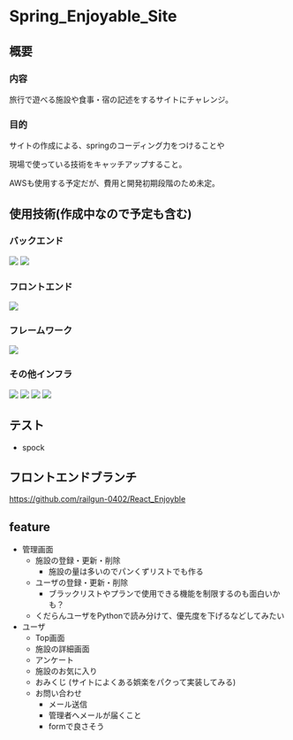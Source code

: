 # Spring_Enjoyable_Site
## 概要
### 内容 
旅行で遊べる施設や食事・宿の記述をするサイトにチャレンジ。

### 目的
サイトの作成による、springのコーディング力をつけることや

現場で使っている技術をキャッチアップすること。

AWSも使用する予定だが、費用と開発初期段階のため未定。

## 使用技術(作成中なので予定も含む)
### バックエンド
<img src="https://camo.qiitausercontent.com/00f9cc65cdea735164a23edab49f10a1bf9cb56a/68747470733a2f2f696d672e736869656c64732e696f2f62616467652f2d4a6176612d3030373339362e7376673f6c6f676f3d6a617661267374796c653d666f722d7468652d6261646765"> <img src="https://camo.qiitausercontent.com/eb8e0216005c7badaaa4bf7eb2be4d177990d747/68747470733a2f2f696d672e736869656c64732e696f2f62616467652f2d507974686f6e2d4632433633432e7376673f6c6f676f3d707974686f6e267374796c653d666f722d7468652d6261646765">

### フロントエンド
<img src="https://camo.qiitausercontent.com/a1c82dde1e505a2f11e0575cf726515a7112e072/68747470733a2f2f696d672e736869656c64732e696f2f62616467652f2d547970655363726970742d3030303030302e7376673f7374796c653d666f722d7468652d6261646765266c6f676f3d74797065736372697074266c6f676f436f6c6f723d363144414642">

### フレームワーク
<img src="https://camo.qiitausercontent.com/c4a40a6ab784af30bdd4e6b51956362ad4139d9a/68747470733a2f2f696d672e736869656c64732e696f2f62616467652f2d52656163742d3230323332413f7374796c653d666f722d7468652d6261646765266c6f676f3d7265616374266c6f676f436f6c6f723d363144414642">


### その他インフラ
<img src="https://camo.qiitausercontent.com/01ce7f13e49ffb3193222a9a53f69cb78f60561f/68747470733a2f2f696d672e736869656c64732e696f2f62616467652f2d506f737467726573716c2d3333363739312e7376673f6c6f676f3d706f737467726573716c267374796c653d666f722d7468652d6261646765266c6f676f436f6c6f723d7768697465"> <img src="https://camo.qiitausercontent.com/11e97646e81c116c851923e0f45e6a6a8037f64c/68747470733a2f2f696d672e736869656c64732e696f2f62616467652f2d446f636b65722d3134383843362e7376673f6c6f676f3d646f636b6572267374796c653d666f722d7468652d6261646765"> <img src="https://camo.qiitausercontent.com/38f0d65f0b30d5c48c51df90da9235549605af35/68747470733a2f2f696d672e736869656c64732e696f2f62616467652f2d676974687562616374696f6e732d4646464646462e7376673f6c6f676f3d6769746875622d616374696f6e73267374796c653d666f722d7468652d6261646765">
<img src="https://camo.qiitausercontent.com/ec57734305b17aa755e88894461c2239ca05e3ea/68747470733a2f2f696d672e736869656c64732e696f2f62616467652f2d7465727261666f726d2d3230323332413f7374796c653d666f722d7468652d6261646765266c6f676f3d7465727261666f726d266c6f676f436f6c6f723d383434454241">

## テスト
- spock

## フロントエンドブランチ
https://github.com/railgun-0402/React_Enjoyble

## feature
- 管理画面
  - 施設の登録・更新・削除
    - 施設の量は多いのでパンくずリストでも作る
  - ユーザの登録・更新・削除
    - ブラックリストやプランで使用できる機能を制限するのも面白いかも？
  - くだらんユーザをPythonで読み分けて、優先度を下げるなどしてみたい
- ユーザ
  - Top画面
  - 施設の詳細画面
  - アンケート
  - 施設のお気に入り
  - おみくじ (サイトによくある娯楽をパクって実装してみる)
  - お問い合わせ
    - メール送信
    - 管理者へメールが届くこと
    - formで良さそう
